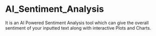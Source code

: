 # AI_Sentiment_Analysis
It is an AI Powered Sentiment Analysis tool which can give the overall sentiment of your inputted text along with interactive Plots and Charts.
